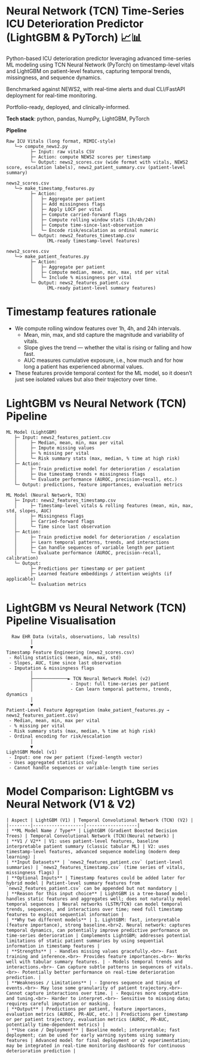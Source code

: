 # Neural Network (TCN) Time-Series ICU Deterioration Predictor (LightGBM & PyTorch) 📈📊 

Python-based ICU deterioration predictor leveraging advanced time-series ML modeling using TCN Neural Network (PyTorch) on timestamp-level vitals and LightGBM on patient-level features, capturing temporal trends, missingness, and sequence dynamics. 

Benchmarked against NEWS2, with real-time alerts and dual CLI/FastAPI deployment for real-time monitoring.

Portfolio-ready, deployed, and clinically-informed.

**Tech stack**: python, pandas, NumpPy, LightGBM, PyTorch

**Pipeline**
```text
Raw ICU Vitals (long format, MIMIC-style)
   └─> compute_news2.py
         ├─ Input: raw vitals CSV
         ├─ Action: compute NEWS2 scores per timestamp
         └─ Output: news2_scores.csv (wide format with vitals, NEWS2 score, escalation labels), news2_patient_summary.csv (patient-level summary)

news2_scores.csv
   └─> make_timestamp_features.py
         ├─ Action:
         │   ├─ Aggregate per patient
         │   ├─ Add missingness flags
         │   ├─ Apply LOCF per vital
         │   ├─ Compute carried-forward flags
         │   ├─ Compute rolling window stats (1h/4h/24h)
         │   ├─ Compute time-since-last-observation
         │   └─ Encode risk/escalation as ordinal numeric
         └─ Output: news2_features_timestamp.csv
               (ML-ready timestamp-level features)

news2_scores.csv
   └─> make_patient_features.py
         ├─ Action:
         │   ├─ Aggregate per patient
         │   ├─ Compute median, mean, min, max, std per vital
         │   └─ Include % missingness per vital
         └─ Output: news2_features_patient.csv
               (ML-ready patient-level summary features)
```

# Timestamp features rationale
- We compute rolling window features over 1h, 4h, and 24h intervals. 
   - Mean, min, max, and std capture the magnitude and variability of vitals. 
   - Slope gives the trend — whether the vital is rising or falling and how fast. 
   - AUC measures cumulative exposure, i.e., how much and for how long a patient has experienced abnormal values. 
- These features provide temporal context for the ML model, so it doesn’t just see isolated values but also their trajectory over time.


# LightGBM vs Neural Network (TCN) Pipeline
```text
ML Model (LightGBM)
   ├─ Input: news2_features_patient.csv 
   │     ├─ Median, mean, min, max per vital
   │     ├─ Impute missing values
   │     ├─ % missing per vital
   │     └─ Risk summary stats (max, median, % time at high risk)
   ├─ Action:
   │     ├─ Train predictive model for deterioration / escalation
   │     ├─ Use timestamp trends + missingness flags
   │     └─ Evaluate performance (AUROC, precision-recall, etc.)
   └─ Output: predictions, feature importances, evaluation metrics

ML Model (Neural Network, TCN)
   ├─ Input: news2_features_timestamp.csv
   │     ├─ Timestamp-level vitals & rolling features (mean, min, max, std, slopes, AUC)
   │     ├─ Missingness flags
   │     ├─ Carried-forward flags  
   │     └─ Time since last observation
   ├─ Action:
   │     ├─ Train predictive model for deterioration / escalation
   │     ├─ Learn temporal patterns, trends, and interactions
   │     ├─ Can handle sequences of variable length per patient
   │     └─ Evaluate performance (AUROC, precision-recall, calibration)
   └─ Output: 
         ├─ Predictions per timestamp or per patient
         ├─ Learned feature embeddings / attention weights (if applicable)
         └─ Evaluation metrics
```

# LightGBM vs Neural Network (TCN) Pipeline Visualisation
```text
  Raw EHR Data (vitals, observations, lab results)
         │
         ▼
Timestamp Feature Engineering (news2_scores.csv)
 - Rolling statistics (mean, min, max, std)
 - Slopes, AUC, time since last observation
 - Imputation & missingness flags
         │
         ├─────────────► TCN Neural Network Model (v2)
         │              - Input: full time-series per patient
         │              - Can learn temporal patterns, trends, dynamics
         │
         ▼
Patient-Level Feature Aggregation (make_patient_features.py → news2_features_patient.csv)
 - Median, mean, min, max per vital
 - % missing per vital
 - Risk summary stats (max, median, % time at high risk)
 - Ordinal encoding for risk/escalation
         │
         ▼
LightGBM Model (v1)
 - Input: one row per patient (fixed-length vector)
 - Uses aggregated statistics only
 - Cannot handle sequences or variable-length time series
```

 # Model Comparison: LightGBM vs Neural Network (V1 & V2)

```text
| Aspect | LightGBM (V1) | Temporal Convolutional Network (TCN) (V2) |
|--------|-------------------|-------------------|
| **ML Model Name / Type** | LightGBM (Gradient Boosted Decision Trees) | Temporal Convolutional Network (TCN)(Neural network) |
| **V1 / V2** | V1: uses patient-level features, baseline interpretable patient summary (classic tabular ML) | V2: uses timestamp-level features, advanced sequence modeling (modern deep learning) |
| **Input Datasets** | `news2_features_patient.csv` (patient-level summaries) | `news2_features_timestamp.csv` (time series of vitals, missingness flags) |
| **Optional Inputs** | Timestamp features could be added later for hybrid model | Patient-level summary features from `news2_features_patient.csv` can be appended but not mandatory |
| **Reason for this input choice** | LightGBM is a tree-based model: handles static features and aggregates well; does not naturally model temporal sequences | Neural networks (LSTM/TCN) can model temporal trends, sequences, and interactions over time; need full timestamp features to exploit sequential information |
| **Why two different models** | 1. LightGBM: fast, interpretable (feature importance), strong baseline.<br>2. Neural network: captures temporal dynamics, can potentially improve predictive performance on time-series deterioration | Complements LightGBM; addresses potential limitations of static patient summaries by using sequential information in timestamp features |
| **Strengths** | - Handles missing values gracefully.<br>- Fast training and inference.<br>- Provides feature importances.<br>- Works well with tabular summary features. | - Models temporal trends and interactions.<br>- Can capture subtle patterns in sequences of vitals.<br>- Potentially better performance on real-time deterioration prediction. |
| **Weaknesses / Limitations** | - Ignores sequence and timing of events.<br>- May lose some granularity of patient trajectory.<br>- Cannot capture interactions over time. | - Requires more computation and tuning.<br>- Harder to interpret.<br>- Sensitive to missing data; requires careful imputation or masking. |
| **Output** | Predictions per patient, feature importances, evaluation metrics (AUROC, PR-AUC, etc.) | Predictions per timestamp or per patient trajectory, evaluation metrics (AUROC, PR-AUC, potentially time-dependent metrics) |
| **Use case / Deployment** | Baseline model; interpretable; fast deployment; can be used for early warning systems using summary features | Advanced model for final deployment or v2 experimentation; may be integrated in real-time monitoring dashboards for continuous deterioration prediction |
```